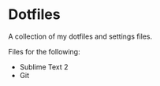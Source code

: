 Dotfiles
========

A collection of my dotfiles and settings files.

Files for the following:

- Sublime Text 2
- Git
